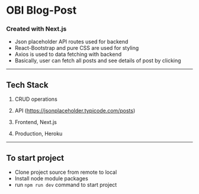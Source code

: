 # OBI Blog-Post

### Created with Next.js

- Json placeholder API routes used for backend
- React-Bootstrap and pure CSS are used for styling
- Axios is used to data fetching with backend
- Basically, user can fetch all posts and see details of post by clicking

---

## Tech Stack

1. CRUD operations

2. API (https://jsonplaceholder.typicode.com/posts)

3. Frontend, Next.js

4. Production, Heroku

---

## To start project

- Clone project source from remote to local
- Install node module packages
- run `npm run dev` command to start project
